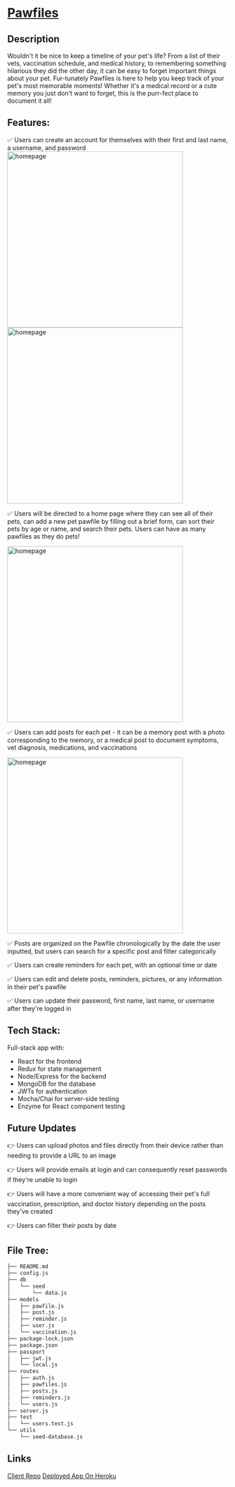 
# [Pawfiles](https://pawfiles.herokuapp.com/)

## Description
Wouldn't it be nice to keep a timeline of your pet's life? From a list of their vets, vaccination schedule, and medical history, to remembering something hilarious they did the other day, it can be easy to forget important things about your pet. Fur-tunately Pawfiles is here to help you keep track of your pet's most memorable moments! Whether it's a medical record or a cute memory you just don't want to forget, this is the purr-fect place to document it all!

## Features: 
:white_check_mark: Users can create an account for themselves with their first and last name, a username, and password
<img src="https://drive.google.com/uc?export=view&id=1VDqMikkH2TIo6T85rhvAGw-WoEPQyWWf" alt="homepage" width="400px" />
<img src="https://drive.google.com/uc?export=view&id=1BFI7bm8jbBtEjPOkyOR7vn2UR1drR98V" alt="homepage" width="400px" />

:white_check_mark: Users will be directed to a home page where they can see all of their pets, can add a new pet pawfile by filling out a brief form, can sort their pets by age or name, and search their pets. Users can have as many pawfiles as they do pets!

<img src="https://drive.google.com/uc?export=view&id=1G6W9OH4WxP-sSxTApCLP4OE8E8b-vOwA" alt="homepage" width="400px" />

:white_check_mark: Users can add posts for each pet - it can be a memory post with a photo corresponding to the memory, or a medical post to document symptoms, vet diagnosis, medications, and vaccinations

<img src="https://drive.google.com/uc?export=view&id=1vIca4Q-ds8yC1khECwNbc9AJYBmupGbg" alt="homepage" width="400px" />

:white_check_mark: Posts are organized on the Pawfile chronologically by the date the user inputted, but users can search for a specific post and filter categorically

:white_check_mark: Users can create reminders for each pet, with an optional time or date

:white_check_mark: Users can edit and delete posts, reminders, pictures, or any information in their pet's pawfile 

:white_check_mark: Users can update their password, first name, last name, or username after they're logged in

## Tech Stack: 
Full-stack app with:
- React for the frontend
- Redux for state management
- Node/Express for the backend
- MongoDB for the database
- JWTs for authentication
- Mocha/Chai for server-side testing
- Enzyme for React component testing

## Future Updates
:point_right: Users can upload photos and files directly from their device rather than needing to provide a URL to an image

:point_right: Users will provide emails at login and can consequently reset passwords if they're unable to login 

:point_right: Users will have a more convenient way of accessing their pet's full vaccination, prescription, and doctor history depending on the posts they've created

:point_right: Users can filter their posts by date 

## File Tree:
``` bash
├── README.md
├── config.js
├── db
│   └── seed
│       └── data.js
├── models
│   ├── pawfile.js
│   ├── post.js
│   ├── reminder.js
│   ├── user.js
│   └── vaccination.js
├── package-lock.json
├── package.json
├── passport
│   ├── jwt.js
│   └── local.js
├── routes
│   ├── auth.js
│   ├── pawfiles.js
│   ├── posts.js
│   ├── reminders.js
│   └── users.js
├── server.js
├── test
│   └── users.test.js
└── utils
    └── seed-database.js
```

## Links
[Client Repo](https://github.com/thinkful-ei26/nikkie-pawfiles-client)
[Deployed App On Heroku](https://pawfiles.herokuapp.com/)
